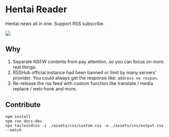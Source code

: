 # Hentai Reader

Hentai news all in one. Support RSS subscribe.

![](https://raw.githack.com/bGZo/assets/dev/2025/202506162245177.png)

## Why

1. Separate NSFW contents from pay attention, so you can focus on more real things.
2. RSSHub official instance had been banned or limit by many servers' provider. You could always get the response like: `address no respon`.
3. Re-release the rss feed with custom function like translate / media replace / web-hook and more.

## Contribute


```shell
npm install
npm run docs:dev 
npx tailwindcss -i ./assets/css/custom.css -o ./assets/css/output.css --watch
```